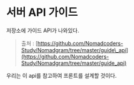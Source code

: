 # 서버 API 가이드

저장소에 가이드 API가 나와있다.

> 출처 : [https://github.com/Nomadcoders-Study/Nomadgram/tree/master/guide\_api](https://github.com/Nomadcoders-Study/Nomadgram/tree/master/guide_api)

우리는 이 api를 참고하여 프론트를 설계할 것이다.



